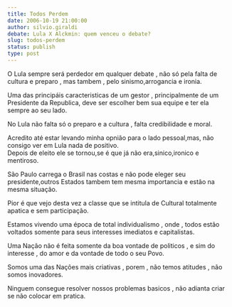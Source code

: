```yaml
---
title: Todos Perdem
date: 2006-10-19 21:00:00
author: silvio.giraldi
debate: Lula X Alckmin: quem venceu o debate?
slug: todos-perdem
status: publish 
type: post
---
```


O Lula sempre será perdedor em qualquer debate , não só pela falta de cultura e preparo , mas tambem , pelo sinismo,arrogancia e ironia.


Uma das principáis caracteristicas de um gestor , principalmente de um Presidente da Republica, deve ser escolher bem sua equipe e ter ela sempre ao seu lado.


No Lula não falta só o preparo e a cultura , falta credibilidade e moral.


Acredito até estar levando minha opnião para o lado pessoal,mas, não consigo ver em Lula nada de positivo.  
Depois de eleito ele se tornou,se é que já não era,sinico,ironico e mentiroso.


São Paulo carrega o Brasil nas costas e não pode eleger seu presidente,outros Estados tambem tem mesma importancia e estão na mesma situação.


Pior é que vejo desta vez a classe que se intitula de Cultural totalmente apatica e sem participação.


Estamos vivendo uma época de total individualismo , onde , todos estão voltados somente para seus interesses imediatos e capitalistas.


Uma Nação não é feita somente da boa vontade de politicos , e sim do interesse , do amor e da vontade de todo o seu Povo.


Somos uma das Nações mais criativas , porem , não temos atitudes , não somos inovadores.


Ninguem consegue resolver nossos problemas basicos , não adianta criar se não colocar em pratica.


